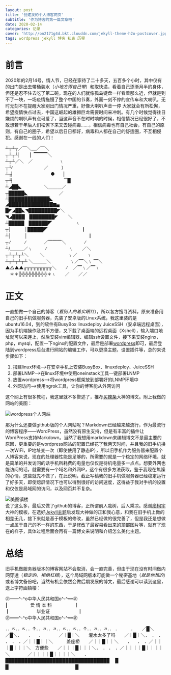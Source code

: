 ```yaml
---
layout: post
title: '创建我的个人博客网页'
subtitle: '作为博客的第一篇文章吧'
date: 2020-02-14
categories: 记录
cover: 'http://on2171g4d.bkt.clouddn.com/jekyll-theme-h2o-postcover.jpg'
tags: wordpress jekyll 博客 初衷 历程
---
```


# 前言  
2020年的2月14号，情人节，已经在家待了二十多天，五百多个小时，其中仅有的出门是出去带桶装水（*小地方得自己带*）和取快递，看着自己逐渐月半的身体，但还是忍不住去吃了第二碗。现在的人们就像孤岛键盘一样看着那么近，但就是到不了一块，一场疫情拖慢了整个中国的节奏，外面一刻不停的宣传车和大喇叭，无时无刻不在提醒大家别出门情况严重，好像大喇叭声音一停 大家就会有所松懈，希望疫情快点过去，中国这崛起的雄狮巨龙需要时间来冲刺。有几个时候觉得往日嫌烦的喇叭声有点可爱了，当这声音不在时时响的时候，相信情况已经很好了，不敢想若干年后人们松懈下来又去碰病毒……，相信病毒也有自己社会，有自己的原则，有自己的圈子，希望以后日日都好，病毒和人都在自己的舒适圈，不互相侵犯。感谢在一线的人们！

┴┬┴┬／￣＼＿／￣＼  
┬┴┬┴▏　　▏▔▔▔▔＼  
┴┬┴／＼　／　　　　　　﹨  
┬┴∕　　　　　　　／　　　）  
┴┬▏　　　　　　　　●　　▏  
┬┴▏　　　　　　　　　　　▔█　  
┴◢██◣　　　　　＼＿＿＿／  
┬█████◣　　　　　　　／　　  
┴█████████████◣  
◢██████████████▆▄  
█◤◢██◣◥█████████◤＼  
◥◢████　████████◤　　 ＼  
┴█████　██████◤　　　　　 ﹨  
┬│　　　│█████◤　　　　　　　　▏  
┴│　　　│　　　　　　　　　　　　　　▏  
┬ ∕　　　 ∕　　　　／▔▔▔＼　　　　 ∕  
┴/＿＿＿／﹨　　　∕　　　　　﹨　　／＼  
┬┴┬┴┬┴＼ 　　 ＼ 　　　　　﹨／　　 ﹨  
┴┬┴┬┴┬┴ ＼＿＿＿＼　　　　 ﹨／▔＼﹨ ▔＼  
▲△▲▲╓╥╥╥╥╥╥╥╥＼　　 ∕　 ／▔﹨／▔﹨  
　＊＊╠╬╬╬╬╬╬╬╬＊﹨　　／　　／／ 


# 正文

一直想做一个自己的博客（*看别人的着实眼红*），所以各方搜寻资料，原来准备用自己的旧手机做服务器，先装了安卓版的Linux系统，我这里装的是ubuntu16.04，到的软件有BusyBox linuxdeploy JuiceSSH（安卓端远程桌面），因为手机端操作及其不方便，又下载了桌面端的远程桌面（Xshell），输入端口地址就可以来连上，然后安装vim编辑器、编辑ssh设置文件，接下来安装nginx，php，mysql，配置一下nginx的配置文件，最后是部署[wordpress](https://zh-cn.wordpress.com/)即可，最后登陆到wordpress后台进行网站的编辑工作，可以更换主题，设置插件等，总的来说步骤如下：  

1. 搭建linux环境-->在安卓手机上安装BusyBox、linuxdeploy、JuiceSSH  
2. 部署LNMP-->在linux环境中使用oneinstack工具一键部署LNMP  
3. 放置wordpress-->将wordpress框架放到部署好的LNMP环境中  
4. 外网访问-->使用ngrok工具，让你的博客能从外网访问

这个网上有很多教程，我这里就不多赘述了，推荐[买辣条](https://post.smzdm.com/p/228886/)大神的博文。附上我做的网站的美图：

![wordpress个人网站](https://github.com/demonljt/demonljt.github.io/blob/master/assets/img/2020-02-14-create-my-first-blog/1.png)


那为什么还要做github版的个人网站呢？Markdown已经越来越流行，作为最流行的博客程序——WordPress，虽然没有原生支持，但是有丰富的插件让WordPress支持Markdown。当然了我想用markdown来编辑博文不是最主要的原因，更重要的是wordpress网站的配置已经花了我两天时间，并且我的旧手机换一次WiFi，IP地址变一次（即使使用了静态IP），所以旧手机作为服务器来配置个人博客来说，现在的处理器性能是足够的，所需要的就是一个稳定的网络环境，就是简单的并发访问的话手机所耗费的电量也仅仅是待机电量多一点点。想要外网也能访问的话，就需要有一个域名和外网IP，这个有很多方法获取，鉴于我现在焦躁的心情，这些就先不做了，在此说明，截止写稿我的旧手机做服务器已经稳定运行了好多天，即使熄屏情况下也可以得到很好的访问速度，这得益于我对手机的设置和仅仅是局域网的访问，以及网页并不复杂。

![美图镇楼](https://github.com/demonljt/demonljt.github.io/blob/master/assets/img/2020-02-14-create-my-first-blog/2.png)  
说了这么多，最后又做了github的博客，正所谓前人栽树，后人乘凉。感谢[廖柯宇](http://liaokeyu.com/)大神的模板，在选好[Jekyll主题](http://jekyllthemes.org/)后发现大神做的正和我心意，和我在旧手机上做的相差无几，接下来就是基于模板的修改，虽然已经做的很完善了，但是我还是想做一点属于自己的不一样的东西，于是修改了最容易看出来的顶部图片等，就有了现在的样子，具体过程后面会再有一篇博文来说明和介绍怎么美化主题。

# 总结  
旧手机做服务器版本的博客网站不会取消，会一直完善，但由于现在没有时间做内网穿透（*稳定的，拒绝杠精*），这个局域网版本可能做一个秘密基地（*就是你想的*）或者博文备份吧，当然有机会依然会做后期发展的博文，最后感谢可以读到这里，送上字符画镇楼：  

㊣━━^-^o中华人民共和国o^-^━━㊣  
┃　　　　　爱 情 本 科　　　　　┃  
┃　　　　　　毕业证　　　　　　 ┃  
㊣━━^-^o中华人民共和国o^-^━━㊣


．．↖．．↖．．↑．．↗．．↗．．↖．．↖．．↑．．↗．．↗．．
．　　　．　　／█＼　　　　　　　　　　　　／█＼．　　．
　．　　　　／｜█｜＼　　灌水太多了吗　　／｜█｜＼．　．　．
．　．　．／｜｜█｜｜＼　　　盖座桥　　／｜｜█｜｜＼　　．
　．　．／｜｜｜█｜｜｜＼　方便些　　／｜｜｜█｜｜｜＼．　．
．　．／｜｜｜｜█｜｜｜｜＼　　　　／｜｜｜｜█｜｜｜｜＼　　．
█████████████████████████████████
　█　　　　　　　　　　　　　█　　　　　　　　　　　　　　　█
